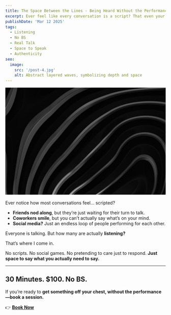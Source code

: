 ```yaml
---
title: The Space Between the Lines - Being Heard Without the Performance
excerpt: Ever feel like every conversation is a script? That even your closest friends aren’t really listening? Here, there’s no script. No fixing. No BS. Just space to say what you actually need to say.
publishDate: 'Mar 12 2025'
tags:
  - Listening
  - No BS
  - Real Talk
  - Space to Speak
  - Authenticity
seo:
  image:
    src: '/post-4.jpg'
    alt: Abstract layered waves, symbolizing depth and space
---
```


![Abstract layered waves, symbolizing depth and space](/post-4.jpg)

Ever notice how most conversations feel... scripted?

- **Friends nod along**, but they’re just waiting for their turn to talk. 
- **Coworkers smile**, but you can’t actually say what’s on your mind.
- **Social media?** Just an endless loop of people performing for each other.

Everyone is talking. But how many are actually **listening?**

That’s where I come in. 

No scripts. No social games. No pretending to care just to respond. **Just space to say what you actually need to say.**

---

## **30 Minutes. $100. No BS.**  
If you’re ready to **get something off your chest, without the performance—book a session.**

👉 [**Book Now**](https://calendly.com/listen-no-bs/30min/)
